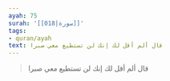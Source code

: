 ```yaml
---
ayah: 75
surah: '[[018|سورة]]'
tags:
- quran/ayah
text: قال ألم أقل لك إنك لن تستطيع معي صبرا
---
```

> قال ألم أقل لك إنك لن تستطيع معي صبرا
